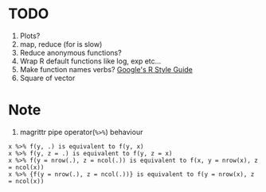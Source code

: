 # TODO

1. Plots?
2. map, reduce (for is slow)
3. Reduce anonymous functions?
4. Wrap R default functions like log, exp etc...
5. Make function names verbs? [Google's R Style Guide](https://google.github.io/styleguide/Rguide.xml)
6. Square of vector

# Note
1. magrittr pipe operator(`%>%`) behaviour
```
x %>% f(y, .) is equivalent to f(y, x)
x %>% f(y, z = .) is equivalent to f(y, z = x)
x %>% f(y = nrow(.), z = ncol(.)) is equivalent to f(x, y = nrow(x), z = ncol(x))
x %>% {f(y = nrow(.), z = ncol(.))} is equivalent to f(y = nrow(x), z = ncol(x))
```
